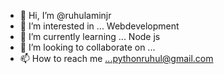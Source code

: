- 👋 Hi, I’m @ruhulaminjr
- 👀 I’m interested in ... Webdevelopment
- 🌱 I’m currently learning ... Node js
- 💞️ I’m looking to collaborate on ...
- 📫 How to reach me ...pythonruhul@gmail.com

<!---
ruhulaminjr/ruhulaminjr is a ✨ special ✨ repository because its `README.md` (this file) appears on your GitHub profile.
You can click the Preview link to take a look at your changes.
--->
